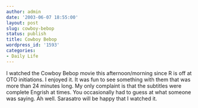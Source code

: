 ```yaml
---
author: admin
date: '2003-06-07 18:55:00'
layout: post
slug: cowboy-bebop
status: publish
title: Cowboy Bebop
wordpress_id: '1593'
categories:
- Daily Life
---
```

I watched the Cowboy Bebop movie this afternoon/morning since R is off at OTO initiations. I enjoyed it. It was fun to see something with them that was more than 24 minutes long. My only complaint is that the subtitles were complete Engrish at times. You occasionally had to guess at what someone was saying. Ah well. Sarasatro will be happy that I watched it.
